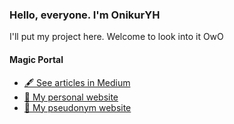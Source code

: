 ### Hello, everyone. I'm OnikurYH

I'll put my project here. Welcome to look into it OwO

#### Magic Portal
- [🖋 See articles in Medium](https://medium.com/@onikur)
- [📄 My personal website](https://www.onikur.com/)
- [📄 My pseudonym website](https://ig-bio.cocoacaa.work/)
